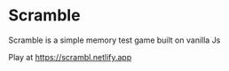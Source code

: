 # Scramble

Scramble is a simple memory test game built on vanilla Js

Play at https://scrambl.netlify.app
